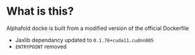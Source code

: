 # What is this?

Alphafold docke is built from a modified version of the official Dockerfile

- Jaxlib dependancy updated to `0.1.76+cuda11.cudnn805`
- `ENTRYPOINT` removed
